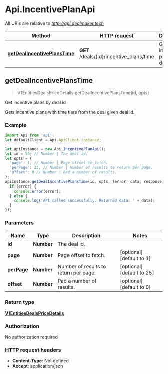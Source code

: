 # Api.IncentivePlanApi

All URIs are relative to *http://api.dealmaker.tech*

Method | HTTP request | Description
------------- | ------------- | -------------
[**getDealIncentivePlansTime**](IncentivePlanApi.md#getDealIncentivePlansTime) | **GET** /deals/{id}/incentive_plans/time | Get incentive plans by deal id



## getDealIncentivePlansTime

> V1EntitiesDealsPriceDetails getDealIncentivePlansTime(id, opts)

Get incentive plans by deal id

Gets incentive plans with time tiers from the deal given deal id.

### Example

```javascript
import Api from 'api';
let defaultClient = Api.ApiClient.instance;

let apiInstance = new Api.IncentivePlanApi();
let id = 56; // Number | The deal id.
let opts = {
  'page': 1, // Number | Page offset to fetch.
  'perPage': 25, // Number | Number of results to return per page.
  'offset': 0 // Number | Pad a number of results.
};
apiInstance.getDealIncentivePlansTime(id, opts, (error, data, response) => {
  if (error) {
    console.error(error);
  } else {
    console.log('API called successfully. Returned data: ' + data);
  }
});
```

### Parameters


Name | Type | Description  | Notes
------------- | ------------- | ------------- | -------------
 **id** | **Number**| The deal id. | 
 **page** | **Number**| Page offset to fetch. | [optional] [default to 1]
 **perPage** | **Number**| Number of results to return per page. | [optional] [default to 25]
 **offset** | **Number**| Pad a number of results. | [optional] [default to 0]

### Return type

[**V1EntitiesDealsPriceDetails**](V1EntitiesDealsPriceDetails.md)

### Authorization

No authorization required

### HTTP request headers

- **Content-Type**: Not defined
- **Accept**: application/json

